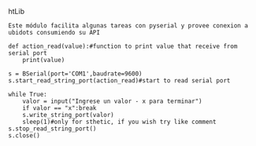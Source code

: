 htLib
    
    Este módulo facilita algunas tareas con pyserial y provee conexion a ubidots consumiendo su API

    def action_read(value):#function to print value that receive from serial port
        print(value)

    s = BSerial(port='COM1',baudrate=9600)
    s.start_read_string_port(action_read)#start to read serial port

    while True:
        valor = input("Ingrese un valor - x para terminar")
        if valor == "x":break
        s.write_string_port(valor)
        sleep(1)#only for sthetic, if you wish try like comment
    s.stop_read_string_port()
    s.close()
